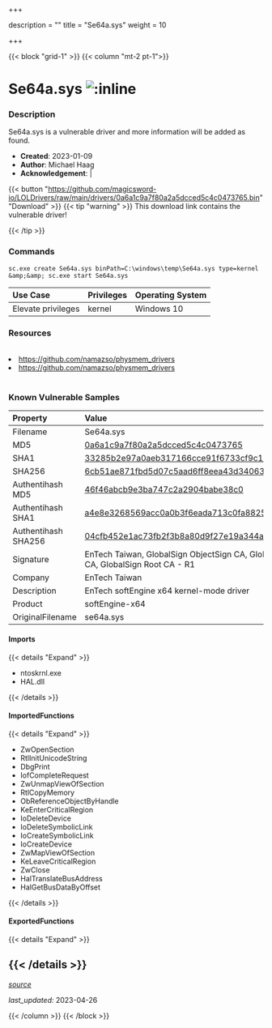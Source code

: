 +++

description = ""
title = "Se64a.sys"
weight = 10

+++


{{< block "grid-1" >}}
{{< column "mt-2 pt-1">}}


# Se64a.sys ![:inline](/images/twitter_verified.png) 


### Description

Se64a.sys is a vulnerable driver and more information will be added as found.

- **Created**: 2023-01-09
- **Author**: Michael Haag
- **Acknowledgement**:  | [](https://twitter.com/)

{{< button "https://github.com/magicsword-io/LOLDrivers/raw/main/drivers/0a6a1c9a7f80a2a5dcced5c4c0473765.bin" "Download" >}}
{{< tip "warning" >}}
This download link contains the vulnerable driver!

{{< /tip >}}

### Commands

```
sc.exe create Se64a.sys binPath=C:\windows\temp\Se64a.sys type=kernel &amp;&amp; sc.exe start Se64a.sys
```

| Use Case | Privileges | Operating System | 
|:---- | ---- | ---- |
| Elevate privileges | kernel | Windows 10 |

### Resources
<br>
<li><a href=" https://github.com/namazso/physmem_drivers"> https://github.com/namazso/physmem_drivers</a></li>
<li><a href="https://github.com/namazso/physmem_drivers">https://github.com/namazso/physmem_drivers</a></li>
<br>

### Known Vulnerable Samples

| Property           | Value |
|:-------------------|:------|
| Filename           | Se64a.sys |
| MD5                | [0a6a1c9a7f80a2a5dcced5c4c0473765](https://www.virustotal.com/gui/file/0a6a1c9a7f80a2a5dcced5c4c0473765) |
| SHA1               | [33285b2e97a0aeb317166cce91f6733cf9c1ad53](https://www.virustotal.com/gui/file/33285b2e97a0aeb317166cce91f6733cf9c1ad53) |
| SHA256             | [6cb51ae871fbd5d07c5aad6ff8eea43d34063089528603ca9ceb8b4f52f68ddc](https://www.virustotal.com/gui/file/6cb51ae871fbd5d07c5aad6ff8eea43d34063089528603ca9ceb8b4f52f68ddc) |
| Authentihash MD5   | [46f46abcb9e3ba747c2a2904babe38c0](https://www.virustotal.com/gui/search/authentihash%253A46f46abcb9e3ba747c2a2904babe38c0) |
| Authentihash SHA1  | [a4e8e3268569acc0a0b3f6eada713c0fa8825463](https://www.virustotal.com/gui/search/authentihash%253Aa4e8e3268569acc0a0b3f6eada713c0fa8825463) |
| Authentihash SHA256| [04cfb452e1ac73fb2f3b8a80d9f27e19a344a6bf0f74c7f9cae3ae82d3770195](https://www.virustotal.com/gui/search/authentihash%253A04cfb452e1ac73fb2f3b8a80d9f27e19a344a6bf0f74c7f9cae3ae82d3770195) |
| Signature         | EnTech Taiwan, GlobalSign ObjectSign CA, GlobalSign Primary Object Publishing CA, GlobalSign Root CA - R1   |
| Company           | EnTech Taiwan |
| Description       | EnTech softEngine x64 kernel-mode driver |
| Product           | softEngine-x64 |
| OriginalFilename  | se64a.sys |


#### Imports
{{< details "Expand" >}}
* ntoskrnl.exe
* HAL.dll

{{< /details >}}
#### ImportedFunctions
{{< details "Expand" >}}
* ZwOpenSection
* RtlInitUnicodeString
* DbgPrint
* IofCompleteRequest
* ZwUnmapViewOfSection
* RtlCopyMemory
* ObReferenceObjectByHandle
* KeEnterCriticalRegion
* IoDeleteDevice
* IoDeleteSymbolicLink
* IoCreateSymbolicLink
* IoCreateDevice
* ZwMapViewOfSection
* KeLeaveCriticalRegion
* ZwClose
* HalTranslateBusAddress
* HalGetBusDataByOffset

{{< /details >}}
#### ExportedFunctions
{{< details "Expand" >}}

{{< /details >}}
-----



[*source*](https://github.com/magicsword-io/LOLDrivers/tree/main/yaml/se64a.yaml)

*last_updated:* 2023-04-26








{{< /column >}}
{{< /block >}}
